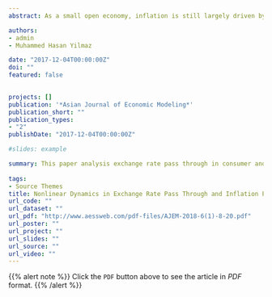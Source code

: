 ```yaml
---
abstract: As a small open economy, inflation is still largely driven by exchange rate developments in Turkey. Despite the fact that exchange rate pass-through (ERPT) to inflation has declined after the adoption of explicit inflation targeting in 2003, its contribution to the consumer prices and producer prices inflation is still prominent. Furthermore, recent studies show that inflation persistence appears to be another issue preventing from achieving price stability. This paper aims to explore the non-linear dynamics of ERPT and inflation persistence in the case of Turkey by employing Smooth Transition Regression (STR) models. The main motivation of this study is to identify different regimes charactarized by the magnitude of exchange rate movements in which ERPT and persistence in inflation indicators differ. Estimation results for the period 2003-2017 shows that inflation persistence and ERPT for Consumer Price Index (CPI) is high in regime with a sizeable import price shock. Additionally, STR estimation results indicate that ERPT and import price pass-through to Producer Price Index (PPI) is more influential in high depreciation regime.

authors:
- admin
- Muhammed Hasan Yilmaz

date: "2017-12-04T00:00:00Z"
doi: ""
featured: false

  
projects: []
publication: '*Asian Journal of Economic Modeling*'
publication_short: ""
publication_types:
- "2"
publishDate: "2017-12-04T00:00:00Z"

#slides: example

summary: This paper analysis exchange rate pass through in consumer and producer prices in Turkey, using multivariate Smooth Transition Regression (STR)...
  
tags:
- Source Themes
title: Nonlinear Dynamics in Exchange Rate Pass Through and Inflation Persistence The Case of Turkish Economy
url_code: ""
url_dataset: ""
url_pdf: "http://www.aessweb.com/pdf-files/AJEM-2018-6(1)-8-20.pdf"
url_poster: ""
url_project: ""
url_slides: ""
url_source: ""
url_video: ""
---
```


[//]: <> (THIS IS TO SHOW A COMMENT IN MARKDOWN FILES)

{{% alert note %}}
Click the `PDF` button above to see the article in *PDF* format.
{{% /alert %}}


